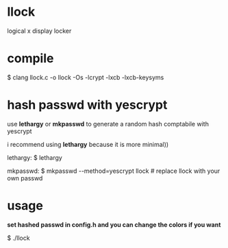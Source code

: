 # llock
logical x display locker

# compile
$ clang llock.c -o llock -Os -lcrypt -lxcb -lxcb-keysyms

# hash passwd with yescrypt
use **lethargy** or **mkpasswd** to generate a random hash comptabile with yescrypt

i recommend using **lethargy** because it is more minimal))

lethargy: $ lethargy

mkpasswd: $ mkpasswd --method=yescrypt llock \# replace llock with your own passwd

# usage
**set hashed passwd in config.h and you can change the colors if you want**

$ ./llock
